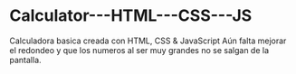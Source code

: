 # Calculator---HTML---CSS---JS
Calculadora basica creada con HTML, CSS & JavaScript 
Aún falta mejorar el redondeo y que los numeros al ser muy grandes no se salgan de la pantalla.
